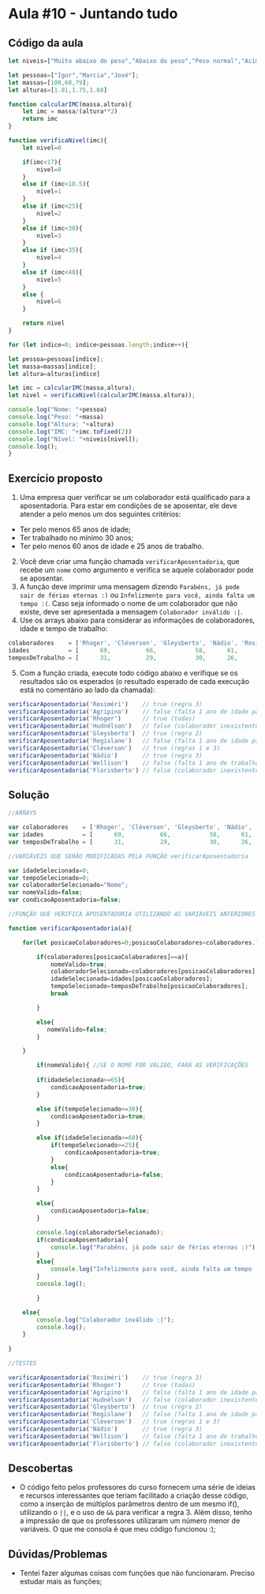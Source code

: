 # Aula #10 - Juntando tudo
## Código da aula
```javascript
let niveis=["Muito abaixo do peso","Abaixo do peso","Peso normal","Acima do peso","Obesidade Grau I","Obesidade Grau II","Obesidade Grau III"]

let pessoas=["Igor","Marcia","José"];
let massas=[100,68,79];
let alturas=[1.81,1.75,1.68]

function calcularIMC(massa,altura){
    let imc = massa/(altura**2)
    return imc
}

function verificaNivel(imc){
    let nivel=0

    if(imc<17){
        nivel=0
    }
    else if (imc<18.5){
        nivel=1
    }
    else if (imc<25){
        nivel=2
    }
    else if (imc<30){
        nivel=3
    }
    else if (imc<35){
        nivel=4
    }
    else if (imc<40){
        nivel=5
    }
    else {
        nivel=6
    }

    return nivel
}

for (let indice=0; indice<pessoas.length;indice++){

let pessoa=pessoas[indice];
let massa=massas[indice];
let altura=alturas[indice]

let imc = calcularIMC(massa,altura);
let nivel = verificaNivel(calcularIMC(massa,altura));

console.log("Nome: "+pessoa)
console.log("Peso: "+massa)
console.log("Altura: "+altura)
console.log("IMC: "+imc.toFixed(2))
console.log("Nível: "+niveis[nivel]);
console.log();
}
```
## Exercício proposto
1) Uma empresa quer verificar se um colaborador está qualificado para a aposentadoria. Para estar em condições de se aposentar, ele deve atender a pelo menos um dos seguintes critérios:
- Ter pelo menos 65 anos de idade;
- Ter trabalhado no mínimo 30 anos;
- Ter pelo menos 60 anos de idade e 25 anos de trabalho.
2) Você deve criar uma função chamada ```verificarAposentadoria```, que recebe um ```nome``` como argumento e verifica se aquele colaborador pode se aposentar.
3) A função deve imprimir uma mensagem dizendo ```Parabéns, já pode sair de férias eternas :)``` ou ```Infelizmente para você, ainda falta um tempo :(```. Caso seja informado o nome de um colaborador que não existe, deve ser apresentada a mensagem ```Colaborador inválido :|```.
4) Use os arrays abaixo para considerar as informações de colaboradores, idade e tempo de trabalho:
```javascript
colaboradores    = ['Rhoger', 'Cléverson', 'Gleysberto', 'Nádio', 'Rosiméri', 'Regislane', 'Agripino', 'Wellison']
idades           = [      69,          66,           58,      61,         60,          64,         59,         55]
temposDeTrabalho = [      31,          29,           30,      26,         25,          24,         26,         29]
```
5) Com a função criada, execute todo código abaixo e verifique se os resultados são os esperados (o resultado esperado de cada execução está no comentário ao lado da chamada):
```javascript
verificarAposentadoria('Rosiméri')    // true (regra 3)
verificarAposentadoria('Agripino')    // false (falta 1 ano de idade para regra 3)
verificarAposentadoria('Rhoger')      // true (todas)
verificarAposentadoria('Hudnélson')   // false (colaborador inexistente)
verificarAposentadoria('Gleysberto')  // true (regra 2)
verificarAposentadoria('Regislane')   // false (falta 1 ano de idade para regra 1 e 1 de trabalho para regra 3)
verificarAposentadoria('Cléverson')   // true (regras 1 e 3)
verificarAposentadoria('Nádio')       // true (regra 3)
verificarAposentadoria('Wellison')    // false (falta 1 ano de trabalho para regra 2)
verificarAposentadoria('Florisberto') // false (colaborador inexistente)
```
## Solução
```javascript
//ARRAYS

var colaboradores    = ['Rhoger', 'Cléverson', 'Gleysberto', 'Nádio', 'Rosiméri', 'Regislane', 'Agripino', 'Wellison']
var idades           = [      69,          66,           58,      61,         60,          64,         59,         55]
var temposDeTrabalho = [      31,          29,           30,      26,         25,          24,         26,         29]

//VARIÁVEIS QUE SERÃO MODIFICADAS PELA FUNÇÃO verificarAposentadoria

var idadeSelecionada=0;
var tempoSelecionado=0;
var colaboradorSelecionado="Nome";
var nomeValido=false;
var condicaoAposentadoria=false;

//FUNÇÃO QUE VERIFICA APOSENTADORIA UTILIZANDO AS VARIÁVEIS ANTERIORES

function verificarAposentadoria(a){

    for(let posicaoColaboradores=0;posicaoColaboradores<colaboradores.length;posicaoColaboradores++){

        if(colaboradores[posicaoColaboradores]==a){
            nomeValido=true;
            colaboradorSelecionado=colaboradores[posicaoColaboradores];
            idadeSelecionada=idades[posicaoColaboradores];
            tempoSelecionado=temposDeTrabalho[posicaoColaboradores];
            break

        }

        else{
           nomeValido=false;
        }

    }

        if(nomeValido){ //SE O NOME FOR VÁLIDO, FARÁ AS VERIFICAÇÕES
        
        if(idadeSelecionada>=65){
            condicaoAposentadoria=true;
        }

        else if(tempoSelecionado>=30){
            condicaoAposentadoria=true;
        }

        else if(idadeSelecionada>=60){
            if(tempoSelecionado>=25){
                condicaoAposentadoria=true;
            }
            else{
                condicaoAposentadoria=false;
            }
        }

        else{
            condicaoAposentadoria=false;
        }

        console.log(colaboradorSelecionado);
        if(condicaoAposentadoria){
            console.log("Parabéns, já pode sair de férias eternas :)");
        }
        else{
            console.log("Infelizmente para você, ainda falta um tempo :(")
        }
        console.log();

        }

    else{
        console.log("Colaborador inválido :|");
        console.log();
    }
    
}

//TESTES

verificarAposentadoria('Rosiméri')    // true (regra 3)
verificarAposentadoria('Rhoger')      // true (todas)
verificarAposentadoria('Agripino')    // false (falta 1 ano de idade para regra 3)
verificarAposentadoria('Hudnélson')   // false (colaborador inexistente)
verificarAposentadoria('Gleysberto')  // true (regra 2)
verificarAposentadoria('Regislane')   // false (falta 1 ano de idade para regra 1 e 1 de trabalho para regra 3)
verificarAposentadoria('Cléverson')   // true (regras 1 e 3)
verificarAposentadoria('Nádio')       // true (regra 3)
verificarAposentadoria('Wellison')    // false (falta 1 ano de trabalho para regra 2)
verificarAposentadoria('Florisberto') // false (colaborador inexistente)
```
## Descobertas
- O código feito pelos professores do curso fornecem uma série de ideias e recursos interessantes que teriam facilitado a criação desse código, como a inserção de múltiplos parâmetros dentro de um mesmo if(), utilizando o ```||```, e o uso de ```&&``` para verificar a regra 3. Além disso, tenho a impressão de que os professores utilizaram um número menor de variáveis. O que me consola é que meu código funcionou :);
## Dúvidas/Problemas
- Tentei fazer algumas coisas com funções que não funcionaram. Preciso estudar mais as funções;